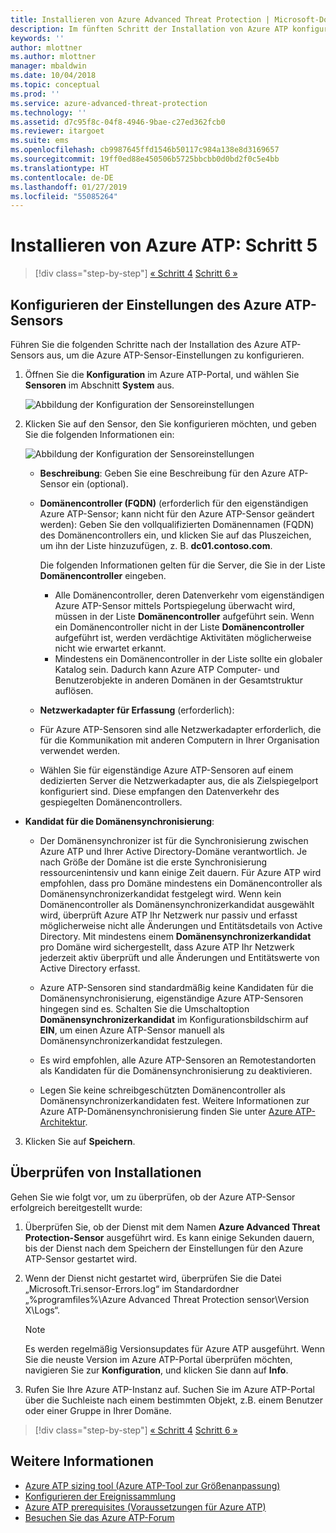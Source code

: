 ```yaml
---
title: Installieren von Azure Advanced Threat Protection | Microsoft-Dokumentation
description: Im fünften Schritt der Installation von Azure ATP konfigurieren Sie Einstellungen für Ihren eigenständigen Azure ATP-Sensor.
keywords: ''
author: mlottner
ms.author: mlottner
manager: mbaldwin
ms.date: 10/04/2018
ms.topic: conceptual
ms.prod: ''
ms.service: azure-advanced-threat-protection
ms.technology: ''
ms.assetid: d7c95f8c-04f8-4946-9bae-c27ed362fcb0
ms.reviewer: itargoet
ms.suite: ems
ms.openlocfilehash: cb9987645ffd1546b50117c984a138e8d3169657
ms.sourcegitcommit: 19ff0ed88e450506b5725bbcbb0d0bd2f0c5e4bb
ms.translationtype: HT
ms.contentlocale: de-DE
ms.lasthandoff: 01/27/2019
ms.locfileid: "55085264"
---
```

# <a name="install-azure-atp---step-5"></a>Installieren von Azure ATP: Schritt 5

> [!div class="step-by-step"]
> [« Schritt 4](install-atp-step4.md)
> [Schritt 6 »](install-atp-step6-vpn.md)



## <a name="configure-azure-atp-sensor-settings"></a>Konfigurieren der Einstellungen des Azure ATP-Sensors
Führen Sie die folgenden Schritte nach der Installation des Azure ATP-Sensors aus, um die Azure ATP-Sensor-Einstellungen zu konfigurieren.

1.  Öffnen Sie die **Konfiguration** im Azure ATP-Portal, und wählen Sie **Sensoren** im Abschnitt **System** aus.
   
    ![Abbildung der Konfiguration der Sensoreinstellungen](media/atp-sensor-config.png)


2. Klicken Sie auf den Sensor, den Sie konfigurieren möchten, und geben Sie die folgenden Informationen ein:

   ![Abbildung der Konfiguration der Sensoreinstellungen](media/atp-sensor-config-2.png)

   - **Beschreibung**: Geben Sie eine Beschreibung für den Azure ATP-Sensor ein (optional).
   - **Domänencontroller (FQDN)** (erforderlich für den eigenständigen Azure ATP-Sensor; kann nicht für den Azure ATP-Sensor geändert werden): Geben Sie den vollqualifizierten Domänennamen (FQDN) des Domänencontrollers ein, und klicken Sie auf das Pluszeichen, um ihn der Liste hinzuzufügen, z. B. **dc01.contoso.com**.

     Die folgenden Informationen gelten für die Server, die Sie in der Liste **Domänencontroller** eingeben.
     - Alle Domänencontroller, deren Datenverkehr vom eigenständigen Azure ATP-Sensor mittels Portspiegelung überwacht wird, müssen in der Liste **Domänencontroller** aufgeführt sein. Wenn ein Domänencontroller nicht in der Liste **Domänencontroller** aufgeführt ist, werden verdächtige Aktivitäten möglicherweise nicht wie erwartet erkannt.
     - Mindestens ein Domänencontroller in der Liste sollte ein globaler Katalog sein. Dadurch kann Azure ATP Computer- und Benutzerobjekte in anderen Domänen in der Gesamtstruktur auflösen.

   - **Netzwerkadapter für Erfassung** (erforderlich):
   
    - Für Azure ATP-Sensoren sind alle Netzwerkadapter erforderlich, die für die Kommunikation mit anderen Computern in Ihrer Organisation verwendet werden.
    - Wählen Sie für eigenständige Azure ATP-Sensoren auf einem dedizierten Server die Netzwerkadapter aus, die als Zielspiegelport konfiguriert sind. Diese empfangen den Datenverkehr des gespiegelten Domänencontrollers.

  - **Kandidat für die Domänensynchronisierung**: 
    
    - Der Domänensynchronizer ist für die Synchronisierung zwischen Azure ATP und Ihrer Active Directory-Domäne verantwortlich. Je nach Größe der Domäne ist die erste Synchronisierung ressourcenintensiv und kann einige Zeit dauern. Für Azure ATP wird empfohlen, dass pro Domäne mindestens ein Domänencontroller als Domänensynchronizerkandidat festgelegt wird. Wenn kein Domänencontroller als Domänensynchronizerkandidat ausgewählt wird, überprüft Azure ATP Ihr Netzwerk nur passiv und erfasst möglicherweise nicht alle Änderungen und Entitätsdetails von Active Directory. Mit mindestens einem **Domänensynchronizerkandidat** pro Domäne wird sichergestellt, dass Azure ATP Ihr Netzwerk jederzeit aktiv überprüft und alle Änderungen und Entitätswerte von Active Directory erfasst.
  
    - Azure ATP-Sensoren sind standardmäßig keine Kandidaten für die Domänensynchronisierung, eigenständige Azure ATP-Sensoren hingegen sind es. Schalten Sie die Umschaltoption **Domänensynchronizerkandidat** im Konfigurationsbildschirm auf **EIN**, um einen Azure ATP-Sensor manuell als Domänensynchronizerkandidat festzulegen.   
        
    - Es wird empfohlen, alle Azure ATP-Sensoren an Remotestandorten als Kandidaten für die Domänensynchronisierung zu deaktivieren.
   
    - Legen Sie keine schreibgeschützten Domänencontroller als Domänensynchronizerkandidaten fest. Weitere Informationen zur Azure ATP-Domänensynchronisierung finden Sie unter [Azure ATP-Architektur](atp-architecture.md#azure-atp-sensor-features).
  
3. Klicken Sie auf **Speichern**.


## <a name="validate-installations"></a>Überprüfen von Installationen
Gehen Sie wie folgt vor, um zu überprüfen, ob der Azure ATP-Sensor erfolgreich bereitgestellt wurde:

1. Überprüfen Sie, ob der Dienst mit dem Namen **Azure Advanced Threat Protection-Sensor** ausgeführt wird. Es kann einige Sekunden dauern, bis der Dienst nach dem Speichern der Einstellungen für den Azure ATP-Sensor gestartet wird.

2. Wenn der Dienst nicht gestartet wird, überprüfen Sie die Datei „Microsoft.Tri.sensor-Errors.log“ im Standardordner „%programfiles%\Azure Advanced Threat Protection sensor\Version X\Logs“.
 
   >[!NOTE]
   > Es werden regelmäßig Versionsupdates für Azure ATP ausgeführt. Wenn Sie die neuste Version im Azure ATP-Portal überprüfen möchten, navigieren Sie zur **Konfiguration**, und klicken Sie dann auf **Info**. 

3. Rufen Sie Ihre Azure ATP-Instanz auf. Suchen Sie im Azure ATP-Portal über die Suchleiste nach einem bestimmten Objekt, z.B. einem Benutzer oder einer Gruppe in Ihrer Domäne.



> [!div class="step-by-step"]
> [« Schritt 4](install-atp-step4.md)
> [Schritt 6 »](install-atp-step6-vpn.md)



## <a name="see-also"></a>Weitere Informationen

- [Azure ATP sizing tool (Azure ATP-Tool zur Größenanpassung)](http://aka.ms/aatpsizingtool)
- [Konfigurieren der Ereignissammlung](configure-event-collection.md)
- [Azure ATP prerequisites (Voraussetzungen für Azure ATP)](atp-prerequisites.md)
- [Besuchen Sie das Azure ATP-Forum](https://aka.ms/azureatpcommunity)
